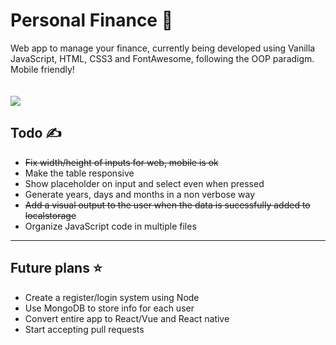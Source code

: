 # <h1>Personal Finance 🧾</h1>

Web app to manage your finance, currently being developed using Vanilla JavaScript, HTML, CSS3 and FontAwesome, following the OOP paradigm. Mobile friendly!<br>
<br><br>
<img src="https://i.imgur.com/AZv3UBj.png"></img>

<h2>Todo ✍</h2>
<ul>
  <li><strike>Fix width/height of inputs for web, mobile is ok</strike></li>
  <li>Make the table responsive</li>
  <li>Show placeholder on input and select even when pressed</li>
  <li>Generate years, days and months in a non verbose way</li>
  <li><strike>Add a visual output to the user when the data is sucessfully added to localstorage</strike></li>
  <li>Organize JavaScript code in multiple files</li>
</ul>
<hr>
<h2>Future plans ⭐</h2>
<ul>
  <li>Create a register/login system using Node</li>
  <li>Use MongoDB to store info for each user</li>
  <li>Convert entire app to React/Vue and React native</li>
  <li>Start accepting pull requests</li>
</ul>
